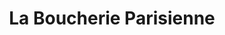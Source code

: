 ---
title: "La Boucherie Parisienne"
url: /la-chartre-sur-le-loir/la-boucherie-parisienne/
shop: boucherie
---